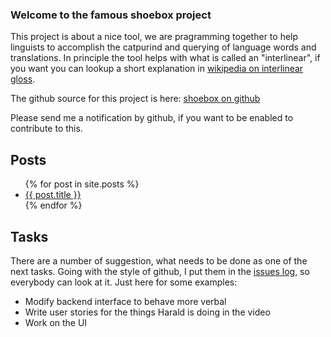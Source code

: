 ### Welcome to the famous shoebox project

This project is about a nice tool, we are pragramming together to help linguists to accomplish the catpurind and querying of language words and translations. In principle the tool helps with what is called an "interlinear", if you want you can lookup a short explanation in [wikipedia on interlinear gloss](https://en.wikipedia.org/wiki/Interlinear_gloss).

The github source for this project is here: [shoebox on github](https://github.com/frankfurt-haskell-user-group/shoebox)

Please send me a notification by github, if you want to be enabled to contribute to this.

## Posts

<ul>
  {% for post in site.posts %}
    <li>
        <a href="{{ site.baseurl }}{{ post.url }}">{{ post.title }}</a>
    </li>
  {% endfor %}
</ul>

## Tasks

There are a number of suggestion, what needs to be done as one of the next tasks. Going with the style of github, I put them in the [issues log](https://github.com/frankfurt-haskell-user-group/shoebox/issues), so everybody can look at it. Just here for some examples:

- Modify backend interface to behave more verbal
- Write user stories for the things Harald is doing in the video
- Work on the UI



